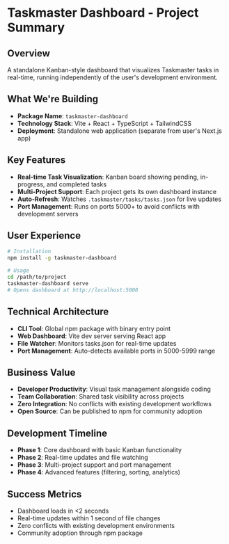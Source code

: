 # Taskmaster Dashboard - Project Summary

## Overview
A standalone Kanban-style dashboard that visualizes Taskmaster tasks in real-time, running independently of the user's development environment.

## What We're Building
- **Package Name**: `taskmaster-dashboard`
- **Technology Stack**: Vite + React + TypeScript + TailwindCSS
- **Deployment**: Standalone web application (separate from user's Next.js app)

## Key Features
- **Real-time Task Visualization**: Kanban board showing pending, in-progress, and completed tasks
- **Multi-Project Support**: Each project gets its own dashboard instance
- **Auto-Refresh**: Watches `.taskmaster/tasks/tasks.json` for live updates
- **Port Management**: Runs on ports 5000+ to avoid conflicts with development servers

## User Experience
```bash
# Installation
npm install -g taskmaster-dashboard

# Usage
cd /path/to/project
taskmaster-dashboard serve
# Opens dashboard at http://localhost:5000
```

## Technical Architecture
- **CLI Tool**: Global npm package with binary entry point
- **Web Dashboard**: Vite dev server serving React app
- **File Watcher**: Monitors tasks.json for real-time updates
- **Port Management**: Auto-detects available ports in 5000-5999 range

## Business Value
- **Developer Productivity**: Visual task management alongside coding
- **Team Collaboration**: Shared task visibility across projects
- **Zero Integration**: No conflicts with existing development workflows
- **Open Source**: Can be published to npm for community adoption

## Development Timeline
- **Phase 1**: Core dashboard with basic Kanban functionality
- **Phase 2**: Real-time updates and file watching
- **Phase 3**: Multi-project support and port management
- **Phase 4**: Advanced features (filtering, sorting, analytics)

## Success Metrics
- Dashboard loads in <2 seconds
- Real-time updates within 1 second of file changes
- Zero conflicts with existing development environments
- Community adoption through npm package